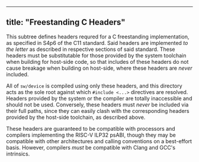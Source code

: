 
---
title: "Freestanding C Headers"
---

This subtree defines headers requred for a C freestanding implementation, as
specified in S4p6 of the C11 standard. Said headers are implemented *to the
letter* as described in respective sections of said standard. These headers
must be substitutable for those provided by the system toolchain when building
for host-side code, so that includes of these headers do not cause breakage
when building on host-side, where these headers are *never* included.

All of `sw/device` is compiled using only these headers, and this directory acts
as the sole root against which `#include <...>` directives are resolved.
Headers provided by the system or the compiler are totally inaccessible and
should not be used. Conversely, these headers must *never* be included via
their full paths, since they can easily clash with the corresponding headers
provided by the host-side toolchain, as described above.

These headers are guaranteed to be compatible with processors and compilers
implementing the RISC-V ILP32 psABI, though they may be compatible with other
architectures and calling conventions on a best-effort basis.
However, compilers *must* be compatible with Clang and GCC's intrinsics.
